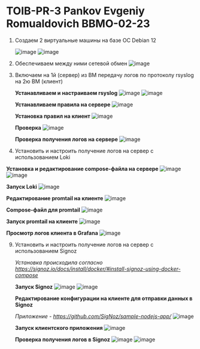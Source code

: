 # TOIB-PR-3 Pankov Evgeniy Romualdovich BBMO-02-23

1. Создаем 2 виртуальные машины на базе ОС Debian 12

   ![image](Screenshots/1.png)
   ![image](Screenshots/2.png)
   
2. Обеспечиваем между ними сетевой обмен
   ![image](Screenshots/3.png)
   
3. Включаем на 1й (сервер) из ВМ передачу логов по протоколу rsyslog на 2ю ВМ (клиент)
   
   **Устанавливаем и настраиваем rsyslog**
   ![image](Screenshots/4.png)
   ![image](Screenshots/5.png)
   
   **Устанавливаем правила на сервере**
   ![image](Screenshots/6.png)

   **Установка правил на клиент**
   ![image](Screenshots/2.png)

   **Проверка**
   ![image](Screenshots/2.png)

   **Проверка получения логов на сервере**
   ![image](Screenshots/2.png)

6. Установить и настроить получение логов на сервер с использованием Loki
   
 **Установка и редактирование compose-файла на сервере**
 ![image](Screenshots/2.png)
 ![image](Screenshots/2.png)
   
 **Запуск Loki**
 ![image](Screenshots/2.png)

 **Редактирование promtail на клиенте**
 ![image](Screenshots/2.png)

 **Compose-файл для promtail**
 ![image](Screenshots/2.png)

 **Запуск promtail на клиенте**
 ![image](Screenshots/2.png)

 **Просмотр логов клиента в Grafana**
 ![image](Screenshots/2.png)
 
9. Установить и настроить получение логов на сервер с использованием Signoz

   _Установка происходила согласно https://signoz.io/docs/install/docker/#install-signoz-using-docker-compose_

   **Запуск Signoz**
   ![image](Screenshots/2.png)
   ![image](Screenshots/2.png)

   **Редактирование конфигурации на клиенте для отправки данных в Signoz**
   
   _Приложение - https://github.com/SigNoz/sample-nodejs-app/_
   ![image](Screenshots/2.png)

   **Запуск клиентского приложения**
   ![image](Screenshots/2.png)
   
   **Проверка получения логов в Signoz**
   ![image](Screenshots/2.png)
   ![image](Screenshots/2.png)
